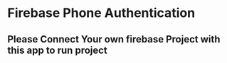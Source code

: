 # Firebase Phone Authentication

## Please Connect Your own firebase Project with this app to run project 
